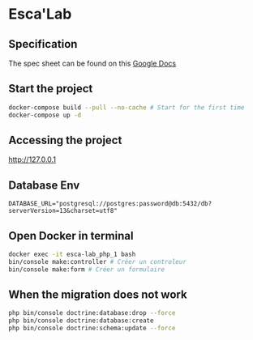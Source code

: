 # Esca'Lab

## Specification
The spec sheet can be found on this [Google Docs](https://docs.google.com/document/d/1JHE1V04u1KaTrA9mP1qEWvUhGMF9QsCDrCYC4eKbeVU/edit?usp=sharing)

## Start the project

```bash
docker-compose build --pull --no-cache # Start for the first time
docker-compose up -d
```

## Accessing the project

http://127.0.0.1

## Database Env

```
DATABASE_URL="postgresql://postgres:password@db:5432/db?serverVersion=13&charset=utf8"
```

## Open Docker in terminal 

```bash
docker exec -it esca-lab_php_1 bash
bin/console make:controller # Créer un controleur 
bin/console make:form # Créer un formulaire 
```

## When the migration does not work 
```bash
php bin/console doctrine:database:drop --force
php bin/console doctrine:database:create
php bin/console doctrine:schema:update --force
```